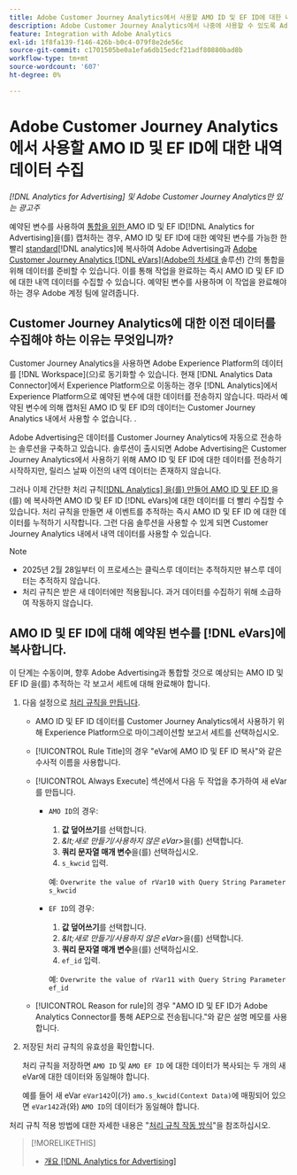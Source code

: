 ```yaml
---
title: Adobe Customer Journey Analytics에서 사용할 AMO ID 및 EF ID에 대한 내역 데이터 수집
description: Adobe Customer Journey Analytics에서 나중에 사용할 수 있도록 Adobe Analytics에서 예약된 변수에 대한 내역 데이터를 수집하는 방법을 알아봅니다
feature: Integration with Adobe Analytics
exl-id: 1f8fa139-f146-426b-b0c4-079f8e2de56c
source-git-commit: c1701505be0a1efa6db15edcf21adf80880bad8b
workflow-type: tm+mt
source-wordcount: '607'
ht-degree: 0%

---
```


# Adobe Customer Journey Analytics에서 사용할 AMO ID 및 EF ID에 대한 내역 데이터 수집

*[!DNL Analytics for Advertising] 및 Adobe Customer Journey Analytics만 있는 광고주*

<!-- Solution built but not tested. Move to the CJA chapter once it's available?  If so, then create a redirect. -->

예약된 변수를 사용하여 [ 통합을 위한 ](ids.md)AMO ID 및 EF ID[!DNL Analytics for Advertising]을(를) 캡처하는 경우, AMO ID 및 EF ID에 대한 예약된 변수를 가능한 한 빨리 [standard](https://experienceleague.adobe.com/en/docs/analytics-platform/using/cja-overview/cja-overview)[!DNL analytics]에 복사하여 Adobe Advertising과 [Adobe Customer Journey Analytics [!DNL eVars]&#x200B;(Adobe의 차세대 ](https://experienceleague.adobe.com/en/docs/analytics/components/dimensions/evar) 솔루션) 간의 통합을 위해 데이터를 준비할 수 있습니다. 이를 통해 작업을 완료하는 즉시 AMO ID 및 EF ID에 대한 내역 데이터를 수집할 수 있습니다. 예약된 변수를 사용하며 이 작업을 완료해야 하는 경우 Adobe 계정 팀에 알려줍니다.

<!-- You can also do the same for any other reserved variables you use for your [!DNL Analytics for Advertising] implementation. -->

<!-- This will allow Adobe Experience Platform, which supplies data to Customer Journey Analytics, to begin collecting historical data for your [!DNL rVars] as soon as you complete the task. -->

## Customer Journey Analytics에 대한 이전 데이터를 수집해야 하는 이유는 무엇입니까?

Customer Journey Analytics을 사용하면 Adobe Experience Platform의 데이터를 [!DNL Workspace]&#x200B;(으)로 동기화할 수 있습니다. 현재 [!DNL Analytics Data Connector]에서 Experience Platform으로 이동하는 경우 [!DNL Analytics]에서 Experience Platform으로 예약된 변수에 대한 데이터를 전송하지 않습니다. 따라서 예약된 변수에 의해 캡처된 AMO ID 및 EF ID의 데이터는 Customer Journey Analytics 내에서 사용할 수 없습니다. <!-- Instead, XXXXXXXXXX what exactly? -->.<!-- Does the Analytics for Advertising implementation use the Analytics Data Connector in particular (why would it use anything?), and we're planning to implement the Web SDK to do it instead in the future? -->

Adobe Advertising은 데이터를 Customer Journey Analytics에 자동으로 전송하는 솔루션을 구축하고 있습니다. 솔루션이 출시되면 Adobe Advertising은 Customer Journey Analytics에서 사용하기 위해 AMO ID 및 EF ID에 대한 데이터를 전송하기 시작하지만, 릴리스 날짜 이전의 내역 데이터는 존재하지 않습니다.

그러나 이제 간단한 <!-- [!DNL rVars] -->처리 규칙[[!DNL Analytics] 을(를) 만들어 AMO ID 및 EF ID ](https://experienceleague.adobe.com/en/docs/analytics/admin/admin-tools/manage-report-suites/edit-report-suite/report-suite-general/c-processing-rules/processing-rules)을(를) <!-- [!DNL rVars] -->에 복사하면 AMO ID 및 EF ID [!DNL eVars]에 대한 데이터를 더 빨리 수집할 수 있습니다. 처리 규칙을 만들면 새 이벤트를 추적하는 즉시 AMO ID 및 EF ID <!-- [!DNL rVars] -->에 대한 데이터를 누적하기 시작합니다. 그런 다음 솔루션을 사용할 수 있게 되면 Customer Journey Analytics 내에서 내역 데이터를 사용할 수 있습니다.

>[!NOTE]
>
>* 2025년 2월 28일부터 이 프로세스는 클릭스루 데이터는 추적하지만 뷰스루 데이터는 추적하지 않습니다.
>* 처리 규칙은 받은 새 데이터에만 적용됩니다. 과거 데이터를 수집하기 위해 소급하여 작동하지 않습니다.

## AMO ID 및 EF ID에 대해 예약된 변수를 [!DNL eVars]에 복사합니다.

이 단계는 수동이며, 향후 Adobe Advertising과 통합할 것으로 예상되는 AMO ID 및 EF ID <!-- [!DNL rVars] -->을(를) 추적하는 각 보고서 세트에 대해 완료해야 합니다.

1. 다음 설정으로 [처리 규칙을 만듭니다](https://experienceleague.adobe.com/en/docs/analytics/admin/admin-tools/manage-report-suites/edit-report-suite/report-suite-general/c-processing-rules/c-processing-rules-configuration/t-processing-rules).

   * AMO ID 및 EF ID <!-- [!DNL rVar] --> 데이터를 Customer Journey Analytics에서 사용하기 위해 Experience Platform으로 마이그레이션할 보고서 세트를 선택하십시오.

   * [!UICONTROL Rule Title]의 경우 &quot;eVar에 AMO ID 및 EF ID 복사&quot;와 같은 수사적 이름을 사용합니다.

   * [!UICONTROL Always Execute] 섹션에서 다음 두 작업을 추가하여 새 eVar를 만듭니다.

      * `AMO ID`의 경우:

         1. **값 덮어쓰기**&#x200B;를 선택합니다.
         1. *\&lt;새로 만들기/사용하지 않은 eVar\>*&#x200B;을(를) 선택합니다.
         1. **쿼리 문자열 매개 변수**&#x200B;을(를) 선택하십시오.
         1. `s_kwcid` 입력.

        예: ```Overwrite the value of rVar10 with Query String Parameter s_kwcid```

      * `EF ID`의 경우:

         1. **값 덮어쓰기**&#x200B;를 선택합니다.
         1. *\&lt;새로 만들기/사용하지 않은 eVar\>*&#x200B;을(를) 선택합니다.
         1. **쿼리 문자열 매개 변수**&#x200B;을(를) 선택하십시오.
         1. `ef_id` 입력.

        예: `Overwrite the value of rVar11 with Query String Parameter ef_id`

   * [!UICONTROL Reason for rule]의 경우 &quot;AMO ID 및 EF ID가 Adobe Analytics Connector를 통해 AEP으로 전송됩니다.&quot;와 같은 설명 메모를 사용합니다.

1. 저장된 처리 규칙의 유효성을 확인합니다.

   처리 규칙을 저장하면 `AMO ID` 및 `AMO EF ID` <!-- the existing reserved variables -->에 대한 데이터가 복사되는 두 개의 새 eVar에 대한 데이터와 동일해야 합니다.

   예를 들어 새 eVar `eVar142`이(가) `amo.s_kwcid(Context Data)`에 매핑되어 있으면 `eVar142`과(와) `AMO ID`의 데이터가 동일해야 합니다.

처리 규칙 적용 방법에 대한 자세한 내용은 &quot;[처리 규칙 작동 방식](https://experienceleague.adobe.com/en/docs/analytics/admin/admin-tools/manage-report-suites/edit-report-suite/report-suite-general/c-processing-rules/c-processing-rules-configuration/processing-rules-about)&quot;을 참조하십시오.

>[!MORELIKETHIS]
>
>* [개요 [!DNL Analytics for Advertising]](overview.md)
